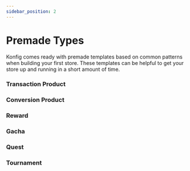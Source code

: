 ```yaml
---
sidebar_position: 2
---
```


# Premade Types

Konfig comes ready with premade templates based on common patterns when building
your first store. These templates can be helpful to get your store up and
running in a short amount of time.

### Transaction Product

### Conversion Product

### Reward

### Gacha

### Quest

### Tournament
